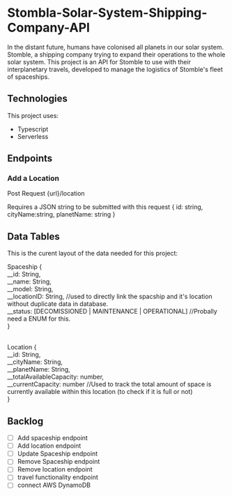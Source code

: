 # Stombla-Solar-System-Shipping-Company-API

In the distant future, humans have colonised all planets in our solar system. Stomble, a shipping company trying to expand their operations to the whole solar system. This project is an API for Stomble to use with their interplanetary travels, developed to manage the logistics of Stomble's fleet of spaceships.

## Technologies

This project uses:

- Typescript
- Serverless

## Endpoints

### Add a Location

Post Request
{url}/location

Requires a JSON string to be submitted with this request
{
id: string,
cityName:string,
planetName: string
}

## Data Tables
This is the curent layout of the data needed for this project:

Spaceship {<br/>
__id: String,<br/>
__name: String,<br/>
__model: String,<br/>
__locationID: String, //used to directly link the spacship and it's location without duplicate data in database.<br/>
__status: [DECOMISSIONED | MAINTENANCE | OPERATIONAL] //Probally need a ENUM for this.<br/>
}<br/>
<br/>

Location {<br/>
__id: String,<br/>
__cityName: String,<br/>
__planetName: String,<br/>
__totalAvailableCapacity: number,<br/>
__currentCapacity: number //Used to track the total amount of space is currently available within this location (to check if it is full or not)<br/>
}<br/>

## Backlog
- [ ] Add spaceship endpoint
- [ ] Add location endpoint
- [ ] Update Spaceship endpoint
- [ ] Remove Spaceship endpoint
- [ ] Remove location endpoint
- [ ] travel functionality endpoint
- [ ] connect AWS DynamoDB
